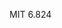 <!--
 * @Description: 
 * @User: Snaper <532990528@qq.com>
 * @Date: 2021-06-16 12:30:53
 * @LastEditTime: 2021-06-18 00:45:10
-->
MIT 6.824